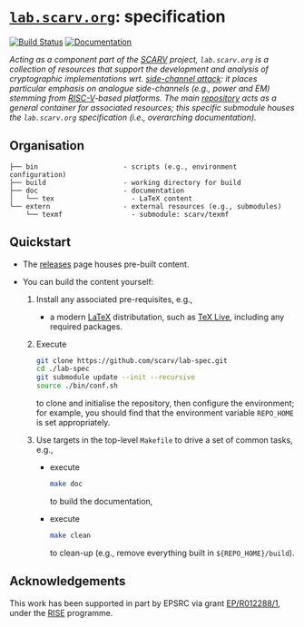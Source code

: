 # [`lab.scarv.org`](https://github.com/scarv/lab.scarv.org): specification

<!--- -------------------------------------------------------------------- --->

[![Build Status](https://travis-ci.com/scarv/lab-spec.svg)](https://travis-ci.com/scarv/lab-spec)
[![Documentation](https://codedocs.xyz/scarv/lab-spec.svg)](https://codedocs.xyz/scarv/lab-spec)

<!--- -------------------------------------------------------------------- --->

*Acting as a component part of the
[SCARV](https://www.scarv.org)
project,
`lab.scarv.org` is a collection of resources that support the
development and analysis of cryptographic implementations wrt.
[side-channel attack](https://en.wikipedia.org/wiki/Side-channel_attack):
it places particular emphasis on analogue side-channels (e.g.,
power and EM) stemming from
[RISC-V](https://riscv.org)-based
platforms.
The main
[repository](https://github.com/scarv/lab.scarv.org)
acts as a general container for associated resources;
this specific submodule houses
the `lab.scarv.org` specification (i.e., overarching documentation).*

<!--- -------------------------------------------------------------------- --->

## Organisation

```
├── bin                     - scripts (e.g., environment configuration)
├── build                   - working directory for build
├── doc                     - documentation
│   └── tex                   - LaTeX content
└── extern                  - external resources (e.g., submodules)
    └── texmf                 - submodule: scarv/texmf
```

<!--- -------------------------------------------------------------------- --->

## Quickstart

- The
  [releases](https://github.com/scarv/lab-spec/releases)
  page houses pre-built content.

- You can build the content yourself: 

  1. Install any associated pre-requisites, e.g.,

     - a modern 
       [LaTeX](https://www.latex-project.org)
       distributation,
       such as
       [TeX Live](https://www.tug.org/texlive),
       including any required packages.

  2. Execute

     ```sh
     git clone https://github.com/scarv/lab-spec.git
     cd ./lab-spec
     git submodule update --init --recursive
     source ./bin/conf.sh
     ```

     to clone and initialise the repository,
     then configure the environment;
     for example, you should find that the environment variable
     `REPO_HOME`
     is set appropriately.

  3. Use targets in the top-level `Makefile` to drive a set of
     common tasks, e.g.,

     - execute

       ```sh
       make doc
       ```

       to build the documentation,

     - execute

       ```sh
       make clean
       ```

       to clean-up
       (e.g., remove everything built in `${REPO_HOME}/build`).

<!--- -------------------------------------------------------------------- --->

## Acknowledgements

This work has been supported in part by EPSRC via grant 
[EP/R012288/1](https://gow.epsrc.ukri.org/NGBOViewGrant.aspx?GrantRef=EP/R012288/1),
under the [RISE](http://www.ukrise.org) programme.

<!--- -------------------------------------------------------------------- --->
